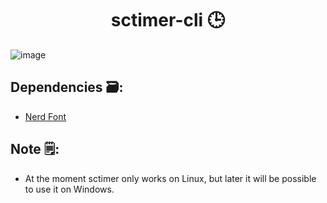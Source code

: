 <h1 align="center">sctimer-cli 🕒</h1>

![image](https://user-images.githubusercontent.com/85022759/209476216-2e416fbc-f56f-4c54-9390-4249e54fdd44.png)

## Dependencies  🗃️:
- [Nerd Font](https://github.com/ryanoasis/nerd-fonts/tree/master/patched-fonts/Iosevka)

## Note  🗒️:
- At the moment sctimer only works on Linux, but later it will be possible to use it on Windows.
